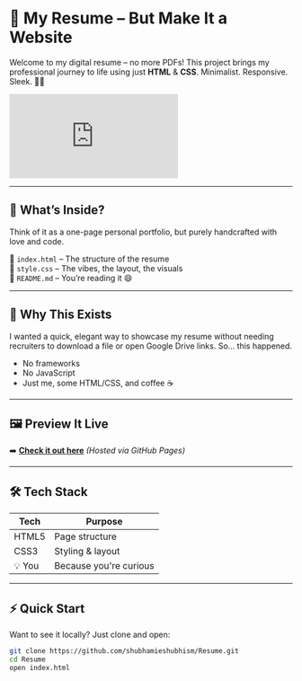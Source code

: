 # 🚀 My Resume – But Make It a Website

Welcome to my digital resume – no more PDFs! This project brings my professional journey to life using just **HTML** & **CSS**. Minimalist. Responsive. Sleek. 💼✨

![Resume Preview](http://127.0.0.1:5500/Shubham_Tirpude_Resume_Version2.html)

---

## 🧠 What’s Inside?

Think of it as a one-page personal portfolio, but purely handcrafted with love and code.

📄 `index.html` – The structure of the resume  
🎨 `style.css` – The vibes, the layout, the visuals  
📘 `README.md` – You’re reading it 😄

---

## 🎯 Why This Exists

I wanted a quick, elegant way to showcase my resume without needing recruiters to download a file or open Google Drive links. So... this happened.

- No frameworks  
- No JavaScript  
- Just me, some HTML/CSS, and coffee ☕

---

## 🖼️ Preview It Live

➡️ **[Check it out here](https://shubhamieshubhism.github.io/Resume/)** *(Hosted via GitHub Pages)*

---

## 🛠 Tech Stack

| Tech     | Purpose             |
|----------|---------------------|
| HTML5    | Page structure       |
| CSS3     | Styling & layout     |
| 💡 You  | Because you're curious |

---

## ⚡ Quick Start

Want to see it locally? Just clone and open:

```bash
git clone https://github.com/shubhamieshubhism/Resume.git
cd Resume
open index.html
